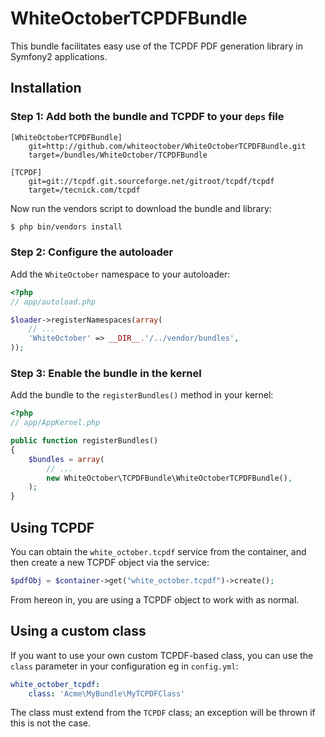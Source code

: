 WhiteOctoberTCPDFBundle
=======================

This bundle facilitates easy use of the TCPDF PDF generation library in
Symfony2 applications.

Installation
------------

### Step 1: Add both the bundle and TCPDF to your `deps` file
```
[WhiteOctoberTCPDFBundle]
    git=http://github.com/whiteoctober/WhiteOctoberTCPDFBundle.git
    target=/bundles/WhiteOctober/TCPDFBundle

[TCPDF]
    git=git://tcpdf.git.sourceforge.net/gitroot/tcpdf/tcpdf
    target=/tecnick.com/tcpdf
```

Now run the vendors script to download the bundle and library:

``` bash
$ php bin/vendors install
```

### Step 2: Configure the autoloader

Add the `WhiteOctober` namespace to your autoloader:

``` php
<?php
// app/autoload.php

$loader->registerNamespaces(array(
    // ...
    'WhiteOctober' => __DIR__.'/../vendor/bundles',
));
```

### Step 3: Enable the bundle in the kernel

Add the bundle to the `registerBundles()` method in your kernel:

``` php
<?php
// app/AppKernel.php

public function registerBundles()
{
    $bundles = array(
        // ...
        new WhiteOctober\TCPDFBundle\WhiteOctoberTCPDFBundle(),
    );
}
```

Using TCPDF
-----------

You can obtain the `white_october.tcpdf` service from the container,
and then create a new TCPDF object via the service:

``` php
$pdfObj = $container->get("white_october.tcpdf")->create();
```

From hereon in, you are using a TCPDF object to work with as normal.

Using a custom class
--------------------

If you want to use your own custom TCPDF-based class, you can use
the `class` parameter in your configuration eg in `config.yml`:

``` yaml
white_october_tcpdf:
    class: 'Acme\MyBundle\MyTCPDFClass'
```

The class must extend from the `TCPDF` class; an exception will be
thrown if this is not the case.

